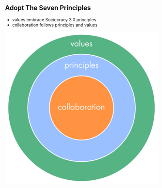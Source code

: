 ## Adopt The Seven Principles


* values embrace Sociocracy 3.0 principles
* collaboration follows principles and values


![](img/collaboration-values/values-step3.png)


